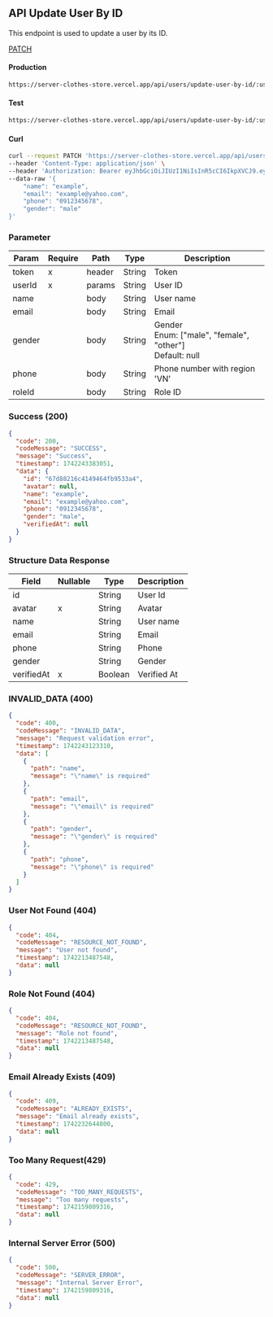 ## API Update User By ID

This endpoint is used to update a user by its ID.

[PATCH](#)

#### Production

```bash
https://server-clothes-store.vercel.app/api/users/update-user-by-id/:userId
```

#### Test

```bash
https://server-clothes-store.vercel.app/api/users/update-user-by-id/:userId
```

#### Curl

```bash
curl --request PATCH 'https://server-clothes-store.vercel.app/api/users/update-user-by-id/67d7e61b5114396a4af8b95d' \
--header 'Content-Type: application/json' \
--header 'Authorization: Bearer eyJhbGciOiJIUzI1NiIsInR5cCI6IkpXVCJ9.eyJpZCI6IjY3ZDJhMzMyYzhhMjEzYjA1MDI4MzNjNiIsInR5cGUiOiJVc2VyIiwiaWF0IjoxNzQyMjAxMDU5LCJleHAiOjE3NDIyMDE5NTl9.gsqLAzSlJKDPU3D9gvKg_I42NJ3NhI2d5svf-MYywDo' \
--data-raw '{
    "name": "example",
    "email": "example@yahoo.com",
    "phone": "0912345678",
    "gender": "male"
}'
```

### Parameter

| Param  | Require | Path   | Type   | Description                                                  |
| ------ | ------- | ------ | ------ | ------------------------------------------------------------ |
| token  | x       | header | String | Token                                                        |
| userId | x       | params | String | User ID                                                      |
| name   |         | body   | String | User name                                                    |
| email  |         | body   | String | Email                                                        |
| gender |         | body   | String | Gender<br>Enum: ["male", "female", "other"]<br>Default: null |
| phone  |         | body   | String | Phone number with region 'VN'                                |
| roleId |         | body   | String | Role ID                                                      |

### Success (200)

```json
{
  "code": 200,
  "codeMessage": "SUCCESS",
  "message": "Success",
  "timestamp": 1742243383051,
  "data": {
    "id": "67d88216c4149464fb9533a4",
    "avatar": null,
    "name": "example",
    "email": "example@yahoo.com",
    "phone": "0912345678",
    "gender": "male",
    "verifiedAt": null
  }
}
```

### Structure Data Response

| Field      | Nullable | Type    | Description |
| ---------- | -------- | ------- | ----------- |
| id         |          | String  | User Id     |
| avatar     | x        | String  | Avatar      |
| name       |          | String  | User name   |
| email      |          | String  | Email       |
| phone      |          | String  | Phone       |
| gender     |          | String  | Gender      |
| verifiedAt | x        | Boolean | Verified At |

### INVALID_DATA (400)

```json
{
  "code": 400,
  "codeMessage": "INVALID_DATA",
  "message": "Request validation error",
  "timestamp": 1742243123310,
  "data": [
    {
      "path": "name",
      "message": "\"name\" is required"
    },
    {
      "path": "email",
      "message": "\"email\" is required"
    },
    {
      "path": "gender",
      "message": "\"gender\" is required"
    },
    {
      "path": "phone",
      "message": "\"phone\" is required"
    }
  ]
}
```

### User Not Found (404)

```json
{
  "code": 404,
  "codeMessage": "RESOURCE_NOT_FOUND",
  "message": "User not found",
  "timestamp": 1742213487548,
  "data": null
}
```

### Role Not Found (404)

```json
{
  "code": 404,
  "codeMessage": "RESOURCE_NOT_FOUND",
  "message": "Role not found",
  "timestamp": 1742213487548,
  "data": null
}
```

### Email Already Exists (409)

```json
{
  "code": 409,
  "codeMessage": "ALREADY_EXISTS",
  "message": "Email already exists",
  "timestamp": 1742232644800,
  "data": null
}
```

### Too Many Request(429)

```json
{
  "code": 429,
  "codeMessage": "TOO_MANY_REQUESTS",
  "message": "Too many requests",
  "timestamp": 1742159809316,
  "data": null
}
```

### Internal Server Error (500)

```json
{
  "code": 500,
  "codeMessage": "SERVER_ERROR",
  "message": "Internal Server Error",
  "timestamp": 1742159809316,
  "data": null
}
```
